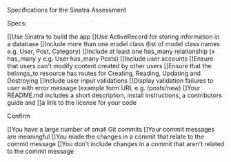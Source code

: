 Specifications for the Sinatra Assessment

Specs:

 []Use Sinatra to build the app
 []Use ActiveRecord for storing information in a database
 []Include more than one model class (list of model class names e.g. User, Post, Category)
 []Include at least one has_many relationship (x has_many y e.g. User has_many Posts)
 []Include user accounts
 []Ensure that users can't modify content created by other users
 []Ensure that the belongs_to resource has routes for Creating, Reading, Updating and Destroying
 []Include user input validations
 []Display validation failures to user with error message (example form URL e.g. /posts/new)
 []Your README.md includes a short description, install instructions, a contributors guide and []a link to the license for your code

Confirm

 []You have a large number of small Git commits
 []Your commit messages are meaningful
 []You made the changes in a commit that relate to the commit message
 []You don't include changes in a commit that aren't related to the commit message

